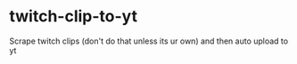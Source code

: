 # twitch-clip-to-yt
Scrape twitch clips (don't do that unless its ur own) and then auto upload to yt
